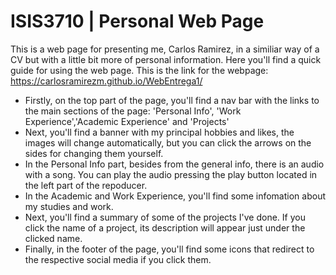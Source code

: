 # ISIS3710 | Personal Web Page

This is a web page for presenting me, Carlos Ramirez, in a similiar way of a CV but with a little bit more of personal information. Here you'll find a quick guide for using the web page. This is the link for the webpage: https://carlosramirezm.github.io/WebEntrega1/

* Firstly, on the top part of the page, you'll find a nav bar with the links to the main sections of the page: 'Personal Info', 'Work Experience','Academic Experience' and 'Projects'
* Next, you'll find a banner with my principal hobbies and likes, the images will change automatically, but you can click the arrows on the sides for changing them yourself.
* In the Personal Info part, besides from the general info, there is an audio with a song. You can play the audio pressing the play button located in the left part of the repoducer.
* In the Academic and Work Experience, you'll find some infomation about my studies and work.
* Next, you'll find a summary of some of the projects I've done. If you click the name of a project, its description will appear just under the clicked name.
* Finally, in the footer of the page, you'll find some icons that redirect to the respective social media if you click them.


